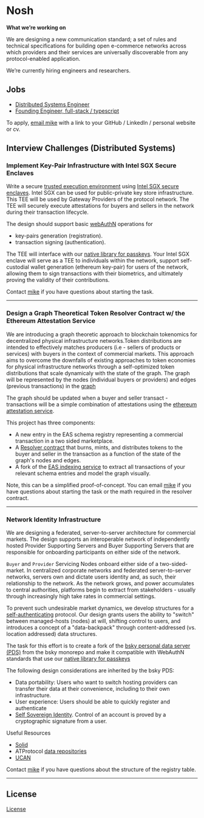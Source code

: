 # Nosh

**What we’re working on**

We are designing a new communication standard; a set of rules and technical specifications for building open e-commerce networks across which providers and their services are universally discoverable from any protocol-enabled application.

We’re currently hiring engineers and researchers.

## Jobs

- [Distributed Systems Engineer](./DS_ENG.md)
- [Founding Engineer, full-stack / typescript](./PRODUCT_ENG.md)

To apply, [email mike](mailto:mike@noshdelivery.co) with a link to your GitHub / LinkedIn / personal website or cv.


## Interview Challenges (Distributed Systems)

### Implement Key-Pair Infrastructure with Intel SGX Secure Enclaves
Write a secure [trusted execution environment](https://en.wikipedia.org/wiki/Trusted_execution_environment) using [Intel SGX secure enclaves](https://www.intel.com/content/dam/develop/external/us/en/documents/overview-of-intel-sgx-enclave-637284.pdf). Intel SGX can be used for public-private key store infrastructure. This TEE will be used by Gateway Providers of the protocol network. The TEE will securely execute attestations for buyers and sellers in the network during their transaction lifecycle.

The design should support basic [webAuthN](https://www.w3.org/TR/webauthn-2/) operations for 
- key-pairs generation (registration). 
- transaction signing (authentication).

The TEE will interface with our [native library for passkeys](https://github.com/Palette-Labs-Inc/passkeys). Your Intel SGX enclave will serve as a TEE to individuals within the network, support self-custodial wallet generation (ethereum key-pair) for users of the network, allowing them to sign transactions with their biometrics, and ultimately proving the validity of their contributions. 

Contact [mike](mailto:mike@noshdelivery.co) if you have questions about starting the task.

___
### Design a Graph Theoretical Token Resolver Contract w/ the Ethereum Attestation Service
We are introducing a graph theoretic approach to blockchain tokenomics for decentralized physical infrastructure networks.Token distributions are intended to effectively matches producers (i.e - sellers of products or services) with buyers in the context of commercial markets. This approach aims to overcome the downfalls of existing approaches to token economies for physical infrastructure networks through a self-optimized token distributions that scale dynamicaly with the state of the graph. The graph will be represented by the nodes (individual buyers or providers) and edges (previous transactions) in the [graph](https://en.wikipedia.org/wiki/Graph_theory#:~:text=In%20mathematics%2C%20graph%20theory%20is,also%20called%20links%20or%20lines)

The graph should be updated when a buyer and seller transact - transactions will be a simple combination of attestations using the [ethereum attestation service](https://docs.attest.sh/docs/welcome).  

This project has three components: 
- A new entry in the EAS schema registry representing a commercial transaction in a two sided marketplace.
- A [Resolver contract](https://docs.attest.sh/docs/core--concepts/resolver-contracts) that burns, mints, and distributes tokens to the buyer and seller in the transaction as a function of the state of the graph's nodes and edges.
- A fork of the [EAS indexing service](https://github.com/ethereum-attestation-service/eas-indexing-service) to extract all transactions of your relevant schema entries and model the graph visually.

Note, this can be a simplified proof-of-concept. You can email [mike](mailto:mike@noshdelivery.co) if you have questions about starting the task or the math required in the resolver contract. 

___
### Network Identity Infrastructure
We are designing a federated, server-to-server architecture for commercial markets. The design supports an interoperable network of independently hosted Provider Supporting Servers and Buyer Supporting Servers that are responsible for onboarding participants on either side of the network.

`Buyer` and `Provider` Servicing Nodes onboard either side of a two-sided-market. In centralized corporate networks and federated server-to-server networks, servers own and dictate users identity and, as such, their relationship to the network. As the network grows, and power accumulates to central authorities, platforms begin to extract from stakeholders - usually through increasingly high take rates in commercial settings. 

To prevent such undesirable market dynamics, we develop structures for a [self-authenticating](https://en.wiktionary.org/wiki/self-authenticating) protocol. Our design grants users the ability to "switch" between managed-hosts (nodes) at will, shifting control to users, and introduces a concept of a "data-backpack" through content-addressed (vs. location addressed) data structures. 

The task for this effort is to create a fork of the [bsky personal data server (PDS)](https://github.com/bluesky-social/atproto) from the bsky monorepo and make it compatible with WebAuthN standards that use our [native library for passkeys](https://github.com/Palette-Labs-Inc/passkeys)

The following design considerations are inherited by the bsky PDS:
- Data portability: Users who want to switch hosting providers can transfer their data at their convenience, including to their own infrastructure. 
- User experience: Users should be able to quickly register and authenticate
- [Self Sovereign Identity](https://github.com/WebOfTrustInfo/self-sovereign-identity/blob/master/ThePathToSelf-SovereignIdentity.md). Control of an account is proved by a cryptographic signature from a user.

Useful Resources
- [Solid](https://solidproject.org/)
- ATProtocol [data repositories](https://atproto.com/guides/data-repos)
- [UCAN](https://ucan.xyz)

Contact [mike](mailto:mike@noshdelivery.co) if you have questions about the structure of the registry table.
___
## License

[License](./LICENSE.md)